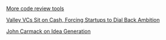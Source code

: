 <a href="https://github.com/blog/2123-more-code-review-tools" target="_blank">More code review tools</a>

<a href="http://www.bloomberg.com/news/articles/2016-03-09/more-venture-investors-are-sitting-on-the-sidelines" target="_blank">Valley VCs Sit on Cash, Forcing Startups to Dial Back Ambition</a>

<a href="http://amasad.me/2016/03/09/john-carmack-on-idea-generation/" target="_blank">John Carmack on Idea Generation</a>
